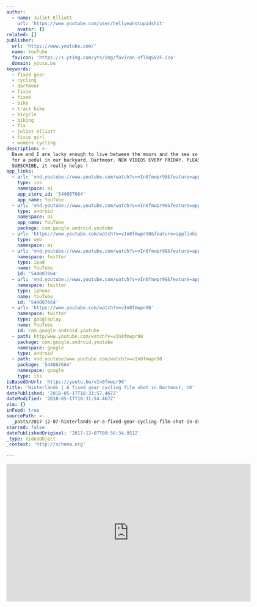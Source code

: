 ```yaml
---
author:
  - name: Juliet Elliott
    url: 'https://www.youtube.com/user/hellyeahstupidshit'
    avatar: {}
related: []
publisher:
  url: 'https://www.youtube.com/'
  name: YouTube
  favicon: 'https://s.ytimg.com/yts/img/favicon-vfl8qSV2F.ico'
  domain: youtu.be
keywords:
  - fixed gear
  - cycling
  - dartmoor
  - fixie
  - fixed
  - bike
  - track bike
  - bicycle
  - biking
  - fix
  - juliet elliott
  - fixie girl
  - womens cycling
description: >-
  Dave and I are lucky enough to live between the moors and the sea so we went
  for a pedal in our backyard, Dartmoor. NEW VIDEOS EVERY FRIDAY. PLEASE
  SUBSCRIBE, it really helps !
app_links:
  - url: 'vnd.youtube://www.youtube.com/watch?v=vIn0fmwpr98&feature=applinks'
    type: ios
    namespace: ai
    app_store_id: '544007664'
    app_name: YouTube
  - url: 'vnd.youtube://www.youtube.com/watch?v=vIn0fmwpr98&feature=applinks'
    type: android
    namespace: ai
    app_name: YouTube
    package: com.google.android.youtube
  - url: 'https://www.youtube.com/watch?v=vIn0fmwpr98&feature=applinks'
    type: web
    namespace: ai
  - url: 'vnd.youtube://www.youtube.com/watch?v=vIn0fmwpr98&feature=applinks'
    namespace: twitter
    type: ipad
    name: YouTube
    id: '544007664'
  - url: 'vnd.youtube://www.youtube.com/watch?v=vIn0fmwpr98&feature=applinks'
    namespace: twitter
    type: iphone
    name: YouTube
    id: '544007664'
  - url: 'https://www.youtube.com/watch?v=vIn0fmwpr98'
    namespace: twitter
    type: googleplay
    name: YouTube
    id: com.google.android.youtube
  - path: http/www.youtube.com/watch?v=vIn0fmwpr98
    package: com.google.android.youtube
    namespace: google
    type: android
  - path: vnd.youtube/www.youtube.com/watch?v=vIn0fmwpr98
    package: '544007664'
    namespace: google
    type: ios
isBasedOnUrl: 'https://youtu.be/vIn0fmwpr98'
title: 'Hinterlands | A fixed gear cycling film shot in Dartmoor, UK'
datePublished: '2018-05-17T18:31:57.467Z'
dateModified: '2018-05-17T18:31:54.467Z'
via: {}
inFeed: true
sourcePath: >-
  _posts/2017-12-07-hinterlands-or-a-fixed-gear-cycling-film-shot-in-dartmoor-uk.md
starred: false
datePublishedOriginal: '2017-12-07T09:56:34.951Z'
_type: VideoObject
_context: 'http://schema.org'

---
```

<iframe src="https://cdn.embedly.com/widgets/media.html?src=https%3A%2F%2Fwww.youtube.com%2Fembed%2FvIn0fmwpr98%3Ffeature%3Doembed&amp;url=http%3A%2F%2Fwww.youtube.com%2Fwatch%3Fv%3DvIn0fmwpr98&amp;image=https%3A%2F%2Fi.ytimg.com%2Fvi%2FvIn0fmwpr98%2Fhqdefault.jpg&amp;key=a715cf41cc93453ca338d350cd26f87b&amp;type=text%2Fhtml&amp;schema=youtube" width="640" height="360" scrolling="no" frameborder="0" allowfullscreen="" style=""></iframe>